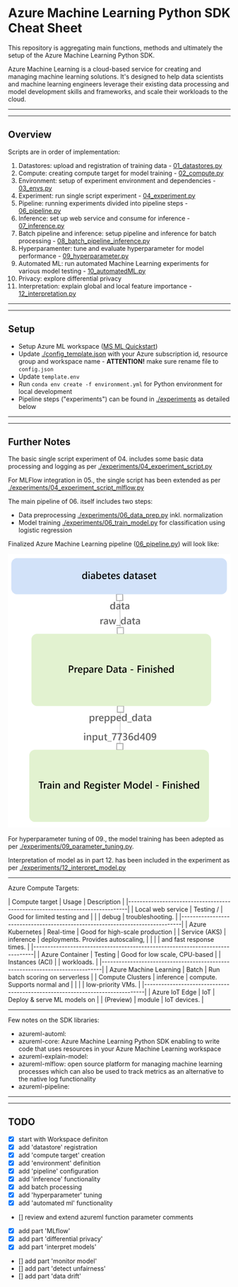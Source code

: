# Azure Machine Learning Python SDK Cheat Sheet

This repository is aggregating main functions, methods and ultimately the setup of the Azure Machine Learning Python SDK.

Azure Machine Learning is a cloud-based service for creating and managing machine learning solutions. It's designed to help data scientists and machine learning engineers leverage their existing data processing and model development skills and frameworks, and scale their workloads to the cloud.

------------------------------------------------
------------------------------------------------

## Overview
Scripts are in order of implementation:
1. Datastores: upload and registration of training data - [01_datastores.py](./01_datastores.py)
2. Compute: creating compute target for model training - [02_compute.py](./02_compute.py)
3. Environment: setup of experiment environment and dependencies - [03_envs.py](./03_envs.py)
4. Experiment: run single script experiment - [04_experiment.py](./04_experiment.py)
6. Pipeline: running experiments divided into pipeline steps - [06_pipeline.py](./06_pipeline.py)
7. Inference: set up web service and consume for inference - [07_inference.py](./07_inference.py)
8. Batch pipeline and inference: setup pipeline and inference for batch processing - [08_batch_pipeline_inference.py](./08_batch_pipeline_inference.py)
9. Hyperparamenter: tune and evaluate hyperparameter for model performance - [09_hyperparameter.py](./09_hyperparameter.py)
10. Automated ML: run automated Machine Learning experiments for various model testing - [10_automatedML.py](./10_automatedML.py)
11. Privacy: explore differential privacy 
12. Interpretation: explain global and local feature importance - [12_interpretation.py](./12_interpretation.py)

------------------------------------------------
------------------------------------------------

## Setup
- Setup Azure ML workspace ([MS ML Quickstart](https://docs.microsoft.com/en-us/azure/machine-learning/quickstart-create-resources))
- Update [./config_template.json](./config_template.json) with your Azure subscription id, resource group and workspace name - **ATTENTION!** make sure rename file to `config.json`
- Update `template.env`
- Run `conda env create -f environment.yml` for Python environment for local development
- Pipeline steps ("experiments") can be found in [./experiments](./experiments) as detailed below

------------------------------------------------
------------------------------------------------

## Further Notes

The basic single script experiment of 04. includes some basic data processing and logging as per [./experiments/04_experiment_script.py](./experiments/04_experiment_script.py)

For MLFlow integration in 05., the single script has been extended as per [./experiments/04_experiment_script_mlflow.py](./experiments/04_experiment_script_mlflow.py)

The main pipeline of 06. itself includes two steps:
- Data preprocessing [./experiments/06_data_prep.py](./experiments/06_data_prep.py) inkl. normalization
- Model training [./experiments/06_train_model.py](./experiments/06_train_model.py) for classification using logistic regression

Finalized Azure Machine Learning pipeline ([06_pipeline.py](./06_pipeline.py)) will look like:

![Azure ML Pipeline with two steps](./assets/pipeline_run.png "Azure ML Pipeline")

For hyperparameter tuning of 09., the model training has been adepted as per [./experiments/09_parameter_tuning.py](./experiments/09_parameter_tuning.py).

Interpretation of model as in part 12. has been included in the experiment as per [./experiments/12_interpret_model.py](./experiments/12_interpret_model.py) 

------------------------------------------------

Azure Compute Targets:

| Compute target         | Usage       | Description                           |
|------------------------------------------------------------------------------| 
| Local web service      | Testing /   | Good for limited testing and          |
|                        | debug       | troubleshooting.                      |
|------------------------------------------------------------------------------| 
| Azure Kubernetes       | Real-time   | Good for high-scale production        |
| Service (AKS)	         | inference   | deployments. Provides autoscaling,    |
|                        |             | and fast response times.              |
|------------------------------------------------------------------------------|
| Azure Container        | Testing     | Good for low scale, CPU-based         |
| Instances (ACI)        |             | workloads.                            |
|------------------------------------------------------------------------------|
| Azure Machine Learning | Batch       | Run batch scoring on serverless       |
| Compute Clusters	     | inference   | compute. Supports normal and          |
|                        |             | low-priority VMs.                     |
|------------------------------------------------------------------------------|
| Azure IoT Edge         | IoT         | Deploy & serve ML models on           |
| (Preview)              | module      | IoT devices.                          |

------------------------------------------------

Few notes on the SDK libraries:
- azureml-automl:
- azureml-core: Azure Machine Learning Python SDK enabling to write code that uses resources in your Azure Machine Learning workspace
- azureml-explain-model:
- azureml-mlflow: open source platform for managing machine learning processes which can also be used to track metrics as an alternative to the native log functionality
- azureml-pipeline:

------------------------------------------------
------------------------------------------------

## TODO
- [x] start with Workspace definiton
- [x] add 'datastore' registration
- [x] add 'compute target' creation
- [x] add 'environment' definition
- [x] add 'pipeline' configuration
- [x] add 'inference' functionality
- [x] add batch processing
- [x] add 'hyperparameter' tuning 
- [x] add 'automated ml' functionality
- [] review and extend azureml function parameter comments
- [x] add part 'MLflow'
- [x] add part 'differential privacy'
- [x] add part 'interpret models'
- [] add part 'monitor model'
- [] add part 'detect unfairness'
- [] add part 'data drift'